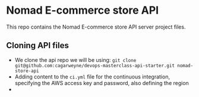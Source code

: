 # Nomad E-commerce store API

This repo contains the Nomad E-commerce store API server project files.

## Cloning API files
- We clone the api repo we will be using: `git clone git@github.com:cagarweyne/devops-masterclass-api-starter.git nomad-store-api`
- Adding content to the `ci.yml` file for the continuous integration, specifying the AWS access key and password, also defining the region
- 